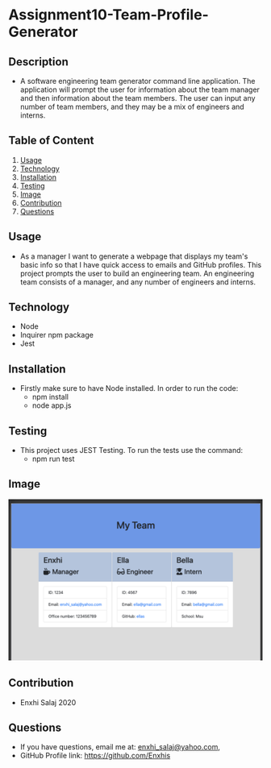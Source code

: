 # Assignment10-Team-Profile-Generator

## Description
  * A software engineering team generator command line application. The application will prompt the user for information about the team manager and then information about the team members. The user can input any number of team members, and they may be a mix of engineers and interns.

## Table of Content
1.  [Usage](#usage)
2.  [Technology](#technology)
3.  [Installation](#installation)
4.  [Testing](#testing)
5.  [Image](#image)
6.  [Contribution](#contribution)
7.  [Questions](#questions)

## Usage
  * As a manager I want to generate a webpage that displays my team's basic info
so that I have quick access to emails and GitHub profiles. This project prompts the user to build an engineering team. An engineering team consists of a manager, and any number of engineers and interns.

## Technology
  - Node
  - Inquirer npm package
  - Jest
  

## Installation
  * Firstly make sure to have Node installed. In order to run the code:
    - npm install
    - node app.js

## Testing
  * This project uses JEST Testing. To run the tests use the command:
    - npm run test

## Image
![Team-Screenshot](/Assets/Team-Screenshot.png)

## Contribution
  * Enxhi Salaj 2020

## Questions
 * If you have questions, email me at: enxhi_salaj@yahoo.com,
 * GitHub Profile link: https://github.com/Enxhis

